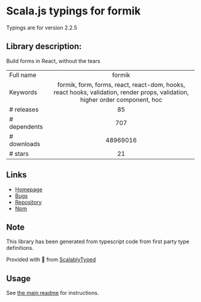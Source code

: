 
# Scala.js typings for formik

Typings are for version 2.2.5

## Library description:
Build forms in React, without the tears

|                    |                 |
| ------------------ | :-------------: |
| Full name          | formik |
| Keywords           | formik, form, forms, react, react-dom, hooks, react hooks, validation, render props, validation, higher order component, hoc |
| # releases         | 85 |
| # dependents       | 707 |
| # downloads        | 48969016 |
| # stars            | 21 |

## Links
- [Homepage](https://formik.org)
- [Bugs](https://github.com/formium/formik/issues)
- [Repository](https://github.com/formium/formik)
- [Npm](https://www.npmjs.com/package/formik)
    


## Note
This library has been generated from typescript code from first party type definitions.

Provided with :purple_heart: from [ScalablyTyped](https://github.com/oyvindberg/ScalablyTyped)

## Usage
See [the main readme](../../readme.md) for instructions.


